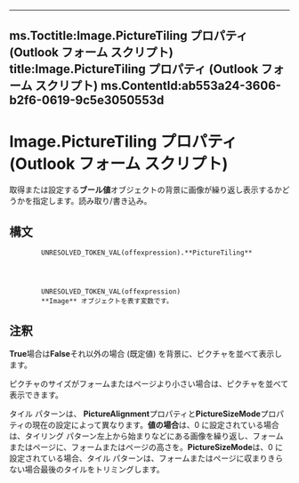 

---
ms.Toctitle:Image.PictureTiling プロパティ (Outlook フォーム スクリプト)
title:Image.PictureTiling プロパティ (Outlook フォーム スクリプト)
ms.ContentId:ab553a24-3606-b2f6-0619-9c5e3050553d
---
# Image.PictureTiling プロパティ (Outlook フォーム スクリプト)




取得または設定する**ブール値**オブジェクトの背景に画像が繰り返し表示するかどうかを指定します。読み取り/書き込み。

## 構文

            UNRESOLVED_TOKEN_VAL(offexpression).**PictureTiling**




            UNRESOLVED_TOKEN_VAL(offexpression)
            **Image** オブジェクトを表す変数です。



## 注釈
**True**場合は**False**それ以外の場合 (既定値) を背景に、ピクチャを並べて表示します。



ピクチャのサイズがフォームまたはページより小さい場合は、ピクチャを並べて表示できます。



タイル パターンは、 **PictureAlignment**プロパティと**PictureSizeMode**プロパティの現在の設定によって異なります。**値の場合**は、0 に設定されている場合は、タイリング パターン左上から始まりなどにある画像を繰り返し、フォームまたはページに、フォームまたはページの高さを。**PictureSizeMode**は、0 に設定されている場合、タイル パターンは、フォームまたはページに収まりきらない場合最後のタイルをトリミングします。





